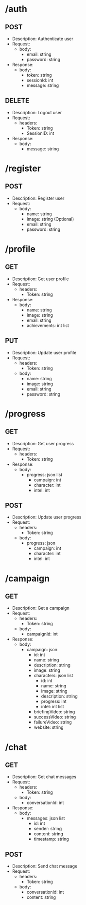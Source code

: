 # /auth
## POST
- Description: Authenticate user
- Request:
    - body:
        - email: string
        - password: string
- Response:
    - body:
        - token: string
        - sessionId: int
        - message: string

## DELETE
- Description: Logout user
- Request:
    - headers:
        - Token: string
        - SessionID: int
- Response:
    - body:
        - message: string

# /register
## POST
- Description: Register user
- Request:
    - body:
        - name: string
        - image: string (Optional)
        - email: string
        - password: string

# /profile
## GET
- Description: Get user profile
- Request:
    - headers:
        - Token: string
- Response:
    - body:
        - name: string
        - image: string
        - email: string
        - achievements: int list

## PUT
- Description: Update user profile
- Request:
    - headers:
        - Token: string
    - body:
        - name: string
        - image: string
        - email: string
        - password: string

# /progress
## GET
- Description: Get user progress
- Request:
    - headers:
        - Token: string
- Response:
    - body:
        - progress: json list
            - campaign: int
            - character: int
            - intel: int

## POST
- Description: Update user progress
- Request:
    - headers:
        - Token: string
    - body:
        - progress: json
            - campaign: int
            - character: int
            - intel: int

# /campaign
## GET
- Description: Get a campaign
- Request:
    - headers:
        - Token: string
    - body:
        - campaignId: int
- Response:
    - body:
        - campaign: json
            - id: int
            - name: string
            - description: string
            - image: string
            - characters: json list
                - id: int
                - name: string
                - image: string
                - description: string
                - progress: int
                - intel: int list
            - briefingVideo: string
            - successVideo: string
            - failureVideo: string
            - website: string

# /chat
## GET
- Description: Get chat messages
- Request:
    - headers:
        - Token: string
    - body:
        - conversationId: int
- Response:
    - body:
        - messages: json list
            - id: int
            - sender: string
            - content: string
            - timestamp: string

## POST
- Description: Send chat message
- Request:
    - headers:
        - Token: string
    - body:
        - conversationId: int
        - content: string